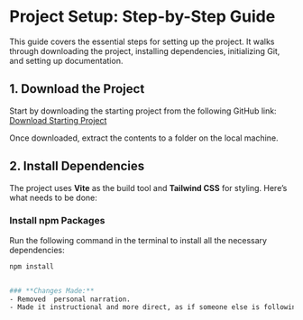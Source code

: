 # Project Setup: Step-by-Step Guide

This guide covers the essential steps for setting up the project. It walks through downloading the project, installing dependencies, initializing Git, and setting up documentation.

## 1. Download the Project

Start by downloading the starting project from the following GitHub link:  
[Download Starting Project](https://github.com/academind/react-complete-guide-course-resources/blob/main/attachments/09%20Practice%20Project%20-%20Project%20Management/01-starting-project.zip)

Once downloaded, extract the contents to a folder on the local machine.

## 2. Install Dependencies

The project uses **Vite** as the build tool and **Tailwind CSS** for styling. Here’s what needs to be done:

### **Install npm Packages**
Run the following command in the terminal to install all the necessary dependencies:

```sh
npm install


### **Changes Made:**
- Removed  personal narration.
- Made it instructional and more direct, as if someone else is following along with the setup steps.

